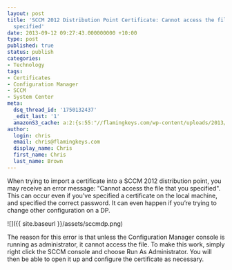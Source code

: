 ```yaml
---
layout: post
title: 'SCCM 2012 Distribution Point Certificate: Cannot access the file that you
  specified'
date: 2013-09-12 09:27:43.000000000 +10:00
type: post
published: true
status: publish
categories:
- Technology
tags:
- Certificates
- Configuration Manager
- SCCM
- System Center
meta:
  dsq_thread_id: '1750132437'
  _edit_last: '1'
  amazonS3_cache: a:2:{s:55:"//flamingkeys.com/wp-content/uploads/2013/09/sccmdp.png";i:401;s:63:"//flamingkeys.com/wp-content/uploads/2013/09/sccmdp-300x112.png";i:401;}
author:
  login: chris
  email: chris@flamingkeys.com
  display_name: Chris
  first_name: Chris
  last_name: Brown
---
```

When trying to import a certificate into a SCCM 2012 distribution point, you may receive an error message: "Cannot access the file that you specified". This can occur even if you’ve specified a certificate on the local machine, and specified the correct password. It can even happen if you’re trying to change other configuration on a DP.

![]({{ site.baseurl }}/assets/sccmdp.png)

The reason for this error is that unless the Configuration Manager console is running as administrator, it cannot access the file. To make this work, simply right click the SCCM console and choose Run As Administrator. You will then be able to open it up and configure the certificate as necessary.
